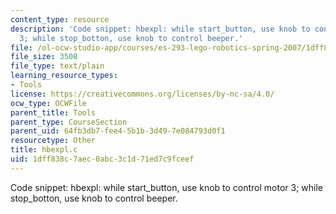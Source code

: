 ```yaml
---
content_type: resource
description: 'Code snippet: hbexpl: while start_button, use knob to control motor
  3; while stop_botton, use knob to control beeper.'
file: /ol-ocw-studio-app/courses/es-293-lego-robotics-spring-2007/1dff838c7aec0abc3c1d71ed7c9fceef_hbexpl.c
file_size: 3508
file_type: text/plain
learning_resource_types:
- Tools
license: https://creativecommons.org/licenses/by-nc-sa/4.0/
ocw_type: OCWFile
parent_title: Tools
parent_type: CourseSection
parent_uid: 64fb3db7-fee4-5b1b-3d49-7e084793d0f1
resourcetype: Other
title: hbexpl.c
uid: 1dff838c-7aec-0abc-3c1d-71ed7c9fceef
---
```

Code snippet: hbexpl: while start_button, use knob to control motor 3; while stop_botton, use knob to control beeper.